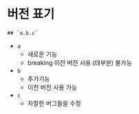 # 버전 표기

	## `a.b.c`

* `a`
  * 새로운 기능
  * breaking 이전 버전 사용 (대부분) 불가능
* `b`
  * 추가기능
  * 이전 버전 사용 가능
* `c`
  * 자잘한 버그들을 수정


